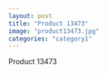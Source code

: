 ```yaml
---
layout: post
title: "Product 13473"
image: "product13473.jpg"
categories: "category1"
---
```

Product 13473
